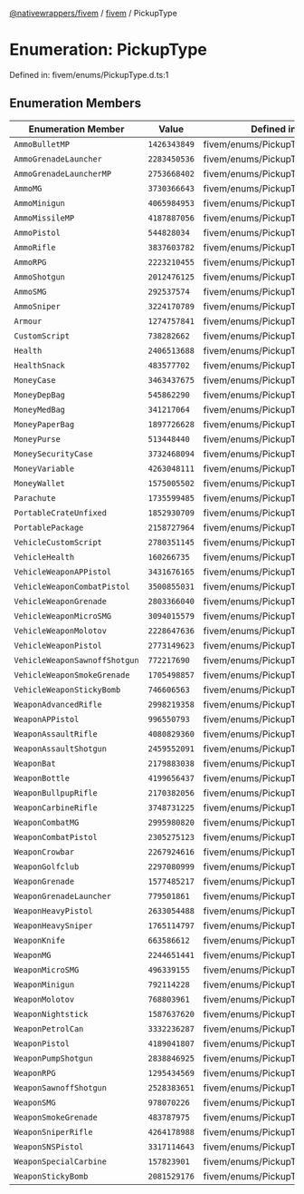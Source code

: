 [@nativewrappers/fivem](../../README.md) / [fivem](../README.md) / PickupType

# Enumeration: PickupType

Defined in: fivem/enums/PickupType.d.ts:1

## Enumeration Members

| Enumeration Member | Value | Defined in |
| ------ | ------ | ------ |
| <a id="ammobulletmp"></a> `AmmoBulletMP` | `1426343849` | fivem/enums/PickupType.d.ts:71 |
| <a id="ammogrenadelauncher"></a> `AmmoGrenadeLauncher` | `2283450536` | fivem/enums/PickupType.d.ts:67 |
| <a id="ammogrenadelaunchermp"></a> `AmmoGrenadeLauncherMP` | `2753668402` | fivem/enums/PickupType.d.ts:72 |
| <a id="ammomg"></a> `AmmoMG` | `3730366643` | fivem/enums/PickupType.d.ts:63 |
| <a id="ammominigun"></a> `AmmoMinigun` | `4065984953` | fivem/enums/PickupType.d.ts:69 |
| <a id="ammomissilemp"></a> `AmmoMissileMP` | `4187887056` | fivem/enums/PickupType.d.ts:70 |
| <a id="ammopistol"></a> `AmmoPistol` | `544828034` | fivem/enums/PickupType.d.ts:61 |
| <a id="ammorifle"></a> `AmmoRifle` | `3837603782` | fivem/enums/PickupType.d.ts:64 |
| <a id="ammorpg"></a> `AmmoRPG` | `2223210455` | fivem/enums/PickupType.d.ts:68 |
| <a id="ammoshotgun"></a> `AmmoShotgun` | `2012476125` | fivem/enums/PickupType.d.ts:65 |
| <a id="ammosmg"></a> `AmmoSMG` | `292537574` | fivem/enums/PickupType.d.ts:62 |
| <a id="ammosniper"></a> `AmmoSniper` | `3224170789` | fivem/enums/PickupType.d.ts:66 |
| <a id="armour"></a> `Armour` | `1274757841` | fivem/enums/PickupType.d.ts:9 |
| <a id="customscript"></a> `CustomScript` | `738282662` | fivem/enums/PickupType.d.ts:2 |
| <a id="health"></a> `Health` | `2406513688` | fivem/enums/PickupType.d.ts:7 |
| <a id="healthsnack"></a> `HealthSnack` | `483577702` | fivem/enums/PickupType.d.ts:8 |
| <a id="moneycase"></a> `MoneyCase` | `3463437675` | fivem/enums/PickupType.d.ts:10 |
| <a id="moneydepbag"></a> `MoneyDepBag` | `545862290` | fivem/enums/PickupType.d.ts:15 |
| <a id="moneymedbag"></a> `MoneyMedBag` | `341217064` | fivem/enums/PickupType.d.ts:13 |
| <a id="moneypaperbag"></a> `MoneyPaperBag` | `1897726628` | fivem/enums/PickupType.d.ts:17 |
| <a id="moneypurse"></a> `MoneyPurse` | `513448440` | fivem/enums/PickupType.d.ts:14 |
| <a id="moneysecuritycase"></a> `MoneySecurityCase` | `3732468094` | fivem/enums/PickupType.d.ts:11 |
| <a id="moneyvariable"></a> `MoneyVariable` | `4263048111` | fivem/enums/PickupType.d.ts:12 |
| <a id="moneywallet"></a> `MoneyWallet` | `1575005502` | fivem/enums/PickupType.d.ts:16 |
| <a id="parachute"></a> `Parachute` | `1735599485` | fivem/enums/PickupType.d.ts:4 |
| <a id="portablecrateunfixed"></a> `PortableCrateUnfixed` | `1852930709` | fivem/enums/PickupType.d.ts:6 |
| <a id="portablepackage"></a> `PortablePackage` | `2158727964` | fivem/enums/PickupType.d.ts:5 |
| <a id="vehiclecustomscript"></a> `VehicleCustomScript` | `2780351145` | fivem/enums/PickupType.d.ts:3 |
| <a id="vehiclehealth"></a> `VehicleHealth` | `160266735` | fivem/enums/PickupType.d.ts:60 |
| <a id="vehicleweaponappistol"></a> `VehicleWeaponAPPistol` | `3431676165` | fivem/enums/PickupType.d.ts:53 |
| <a id="vehicleweaponcombatpistol"></a> `VehicleWeaponCombatPistol` | `3500855031` | fivem/enums/PickupType.d.ts:52 |
| <a id="vehicleweapongrenade"></a> `VehicleWeaponGrenade` | `2803366040` | fivem/enums/PickupType.d.ts:56 |
| <a id="vehicleweaponmicrosmg"></a> `VehicleWeaponMicroSMG` | `3094015579` | fivem/enums/PickupType.d.ts:54 |
| <a id="vehicleweaponmolotov"></a> `VehicleWeaponMolotov` | `2228647636` | fivem/enums/PickupType.d.ts:59 |
| <a id="vehicleweaponpistol"></a> `VehicleWeaponPistol` | `2773149623` | fivem/enums/PickupType.d.ts:51 |
| <a id="vehicleweaponsawnoffshotgun"></a> `VehicleWeaponSawnoffShotgun` | `772217690` | fivem/enums/PickupType.d.ts:55 |
| <a id="vehicleweaponsmokegrenade"></a> `VehicleWeaponSmokeGrenade` | `1705498857` | fivem/enums/PickupType.d.ts:57 |
| <a id="vehicleweaponstickybomb"></a> `VehicleWeaponStickyBomb` | `746606563` | fivem/enums/PickupType.d.ts:58 |
| <a id="weaponadvancedrifle"></a> `WeaponAdvancedRifle` | `2998219358` | fivem/enums/PickupType.d.ts:29 |
| <a id="weaponappistol"></a> `WeaponAPPistol` | `996550793` | fivem/enums/PickupType.d.ts:20 |
| <a id="weaponassaultrifle"></a> `WeaponAssaultRifle` | `4080829360` | fivem/enums/PickupType.d.ts:27 |
| <a id="weaponassaultshotgun"></a> `WeaponAssaultShotgun` | `2459552091` | fivem/enums/PickupType.d.ts:34 |
| <a id="weaponbat"></a> `WeaponBat` | `2179883038` | fivem/enums/PickupType.d.ts:47 |
| <a id="weaponbottle"></a> `WeaponBottle` | `4199656437` | fivem/enums/PickupType.d.ts:50 |
| <a id="weaponbullpuprifle"></a> `WeaponBullpupRifle` | `2170382056` | fivem/enums/PickupType.d.ts:31 |
| <a id="weaponcarbinerifle"></a> `WeaponCarbineRifle` | `3748731225` | fivem/enums/PickupType.d.ts:28 |
| <a id="weaponcombatmg"></a> `WeaponCombatMG` | `2995980820` | fivem/enums/PickupType.d.ts:26 |
| <a id="weaponcombatpistol"></a> `WeaponCombatPistol` | `2305275123` | fivem/enums/PickupType.d.ts:19 |
| <a id="weaponcrowbar"></a> `WeaponCrowbar` | `2267924616` | fivem/enums/PickupType.d.ts:48 |
| <a id="weapongolfclub"></a> `WeaponGolfclub` | `2297080999` | fivem/enums/PickupType.d.ts:49 |
| <a id="weapongrenade"></a> `WeaponGrenade` | `1577485217` | fivem/enums/PickupType.d.ts:40 |
| <a id="weapongrenadelauncher"></a> `WeaponGrenadeLauncher` | `779501861` | fivem/enums/PickupType.d.ts:37 |
| <a id="weaponheavypistol"></a> `WeaponHeavyPistol` | `2633054488` | fivem/enums/PickupType.d.ts:22 |
| <a id="weaponheavysniper"></a> `WeaponHeavySniper` | `1765114797` | fivem/enums/PickupType.d.ts:36 |
| <a id="weaponknife"></a> `WeaponKnife` | `663586612` | fivem/enums/PickupType.d.ts:45 |
| <a id="weaponmg"></a> `WeaponMG` | `2244651441` | fivem/enums/PickupType.d.ts:25 |
| <a id="weaponmicrosmg"></a> `WeaponMicroSMG` | `496339155` | fivem/enums/PickupType.d.ts:23 |
| <a id="weaponminigun"></a> `WeaponMinigun` | `792114228` | fivem/enums/PickupType.d.ts:39 |
| <a id="weaponmolotov"></a> `WeaponMolotov` | `768803961` | fivem/enums/PickupType.d.ts:43 |
| <a id="weaponnightstick"></a> `WeaponNightstick` | `1587637620` | fivem/enums/PickupType.d.ts:46 |
| <a id="weaponpetrolcan"></a> `WeaponPetrolCan` | `3332236287` | fivem/enums/PickupType.d.ts:44 |
| <a id="weaponpistol"></a> `WeaponPistol` | `4189041807` | fivem/enums/PickupType.d.ts:18 |
| <a id="weaponpumpshotgun"></a> `WeaponPumpShotgun` | `2838846925` | fivem/enums/PickupType.d.ts:32 |
| <a id="weaponrpg"></a> `WeaponRPG` | `1295434569` | fivem/enums/PickupType.d.ts:38 |
| <a id="weaponsawnoffshotgun"></a> `WeaponSawnoffShotgun` | `2528383651` | fivem/enums/PickupType.d.ts:33 |
| <a id="weaponsmg"></a> `WeaponSMG` | `978070226` | fivem/enums/PickupType.d.ts:24 |
| <a id="weaponsmokegrenade"></a> `WeaponSmokeGrenade` | `483787975` | fivem/enums/PickupType.d.ts:42 |
| <a id="weaponsniperrifle"></a> `WeaponSniperRifle` | `4264178988` | fivem/enums/PickupType.d.ts:35 |
| <a id="weaponsnspistol"></a> `WeaponSNSPistol` | `3317114643` | fivem/enums/PickupType.d.ts:21 |
| <a id="weaponspecialcarbine"></a> `WeaponSpecialCarbine` | `157823901` | fivem/enums/PickupType.d.ts:30 |
| <a id="weaponstickybomb"></a> `WeaponStickyBomb` | `2081529176` | fivem/enums/PickupType.d.ts:41 |
